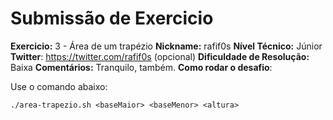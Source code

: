 # Submissão de Exercicio

**Exercicio:** 3 - Área de um trapézio
**Nickname:** rafif0s
**Nível Técnico:** Júnior
**Twitter**: https://twitter.com/rafif0s (opcional)
**Dificuldade de Resolução:** Baixa
**Comentários:** Tranquilo, também.
**Como rodar o desafio**:

Use o comando abaixo:

```shell-session
./area-trapezio.sh <baseMaior> <baseMenor> <altura>
```

